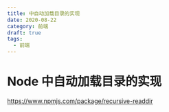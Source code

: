 ```yaml
---
title: 中自动加载目录的实现
date: 2020-08-22
category: 前端
draft: true
tags:
  - 前端
---
```


# Node 中自动加载目录的实现

https://www.npmjs.com/package/recursive-readdir
